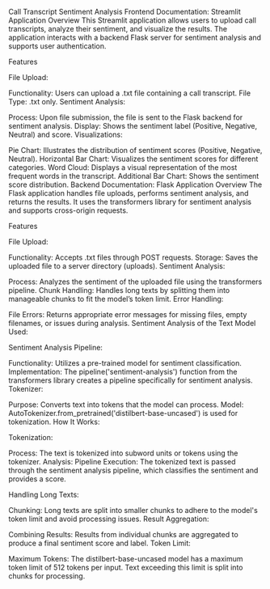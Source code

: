 Call Transcript Sentiment Analysis
Frontend Documentation: Streamlit Application
Overview
This Streamlit application allows users to upload call transcripts, analyze their sentiment, and visualize the results. The application interacts with a backend Flask server for sentiment analysis and supports user authentication.

Features

File Upload:

Functionality: Users can upload a .txt file containing a call transcript.
File Type: .txt only.
Sentiment Analysis:

Process: Upon file submission, the file is sent to the Flask backend for sentiment analysis.
Display: Shows the sentiment label (Positive, Negative, Neutral) and score.
Visualizations:

Pie Chart: Illustrates the distribution of sentiment scores (Positive, Negative, Neutral).
Horizontal Bar Chart: Visualizes the sentiment scores for different categories.
Word Cloud: Displays a visual representation of the most frequent words in the transcript.
Additional Bar Chart: Shows the sentiment score distribution.
Backend Documentation: Flask Application
Overview
The Flask application handles file uploads, performs sentiment analysis, and returns the results. It uses the transformers library for sentiment analysis and supports cross-origin requests.

Features

File Upload:

Functionality: Accepts .txt files through POST requests.
Storage: Saves the uploaded file to a server directory (uploads).
Sentiment Analysis:

Process: Analyzes the sentiment of the uploaded file using the transformers pipeline.
Chunk Handling: Handles long texts by splitting them into manageable chunks to fit the model’s token limit.
Error Handling:

File Errors: Returns appropriate error messages for missing files, empty filenames, or issues during analysis.
Sentiment Analysis of the Text
Model Used:

Sentiment Analysis Pipeline:

Functionality: Utilizes a pre-trained model for sentiment classification.
Implementation: The pipeline('sentiment-analysis') function from the transformers library creates a pipeline specifically for sentiment analysis.
Tokenizer:

Purpose: Converts text into tokens that the model can process.
Model: AutoTokenizer.from_pretrained('distilbert-base-uncased') is used for tokenization.
How It Works:

Tokenization:

Process: The text is tokenized into subword units or tokens using the tokenizer.
Analysis:
Pipeline Execution: The tokenized text is passed through the sentiment analysis pipeline, which classifies the sentiment and provides a score.

Handling Long Texts:

Chunking: Long texts are split into smaller chunks to adhere to the model's token limit and avoid processing issues.
Result Aggregation:

Combining Results: Results from individual chunks are aggregated to produce a final sentiment score and label.
Token Limit:

Maximum Tokens: The distilbert-base-uncased model has a maximum token limit of 512 tokens per input. Text exceeding this limit is split into chunks for processing.

